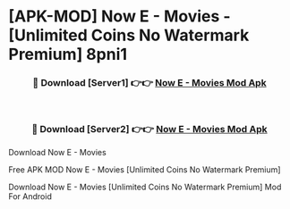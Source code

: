 # [APK-MOD] Now E - Movies - [Unlimited Coins No Watermark Premium] 8pni1



<div align="center">
<h3>🔴 Download [Server1] 👉👉 <a href="https://momento.my/?title=Now_E_-_Movies">Now E - Movies Mod Apk</a></h3><br>

<h3>🔴 Download [Server2] 👉👉 <a href="https://momento.my/?title=Now_E_-_Movies">Now E - Movies Mod Apk</a></h3>
</div>



Download Now E - Movies 

Free APK MOD Now E - Movies [Unlimited Coins No Watermark Premium]

Download Now E - Movies [Unlimited Coins No Watermark Premium] Mod For Android
